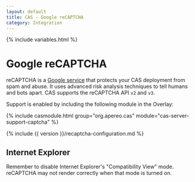 ```yaml
---
layout: default
title: CAS - Google reCAPTCHA
category: Integration
---
```


{% include variables.html %}

# Google reCAPTCHA

reCAPTCHA is a [Google service](https://developers.google.com/recaptcha) that protects your CAS deployment from spam and abuse.
It uses advanced risk analysis techniques to tell humans and bots apart. CAS supports the reCAPTCHA API `v2` and `v3`.

Support is enabled by including the following module in the Overlay:

{% include casmodule.html group="org.apereo.cas" module="cas-server-support-captcha" %}

{% include {{ version }}/recaptcha-configuration.md %}

## Internet Explorer

Remember to disable Internet Explorer's "Compatibility View" mode. reCAPTCHA
may not render correctly when that mode is turned on.
